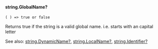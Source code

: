 #### string.GlobalName?

``` suneido
( ) => true or false
```

Returns true if the string is a valid global name.
i.e. starts with an capital letter


See also:
[string.DynamicName?](<string.DynamicName?.md>),
[string.LocalName?](<string.LocalName?.md>),
[string.Identifier?](<string.Identifier?.md>)
